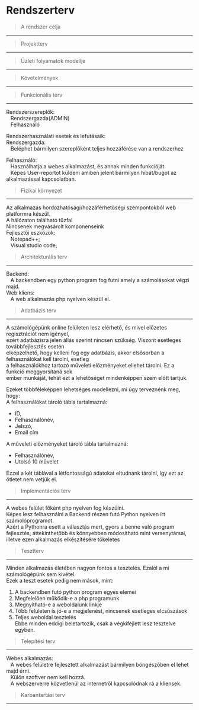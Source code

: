# Rendszerterv
> A rendszer célja
---

> Projektterv
---

> Üzleti folyamatok modellje
---

> Követelmények
---

> Funkcionális terv
---
Rendszerszereplők: </br>
&nbsp;&nbsp;    Rendszergazda(ADMIN) </br>
&nbsp;&nbsp;	Felhasználó </br>

Rendszerhasználati esetek és lefutásaik: </br>
Rendszergazda: </br>
&nbsp;&nbsp;	Beléphet bármilyen szereplőként teljes hozzáférése van a rendszerhez </br>
	
Felhasználó: </br>
&nbsp;&nbsp;	Használhatja a webes alkalmazást, és annak minden funkcióját. </br>
&nbsp;&nbsp;	Képes User-reportot küldeni amiben jelent bármilyen hibát/bugot az alkalmazással kapcsolatban. </br>

> Fizikai környezet
---
Az alkalmazás hordozhatósági/hozzáférhetőségi szempontokból web platformra készül. <br>
A hálózaton található tűzfal <br>
Nincsenek megvásárolt komponenseink <br>
Fejlesztői eszközök: <br>
&nbsp;&nbsp;	Notepad++; <br>
&nbsp;&nbsp;	Visual studio code; <br>

> Architekturális terv
---
Backend:<br>
&nbsp;&nbsp;  A backendben egy python program fog futni amely a számolásokat végzi majd. <br>
Web kliens:<br>
&nbsp;&nbsp;  A web alkalmazás php nyelven készül el. <br>

> Adatbázis terv
---
A számológépünk online felületen lesz elérhető, és mivel előzetes regisztrációt nem igényel, <br>
ezért adatbázisra jelen állás szerint nincsen szükség. Viszont esetleges továbbfejlesztés esetén <br>
elképzelhető, hogy kelleni fog egy adatbázis, akkor elsősorban a felhasználókat kell tárolni, esetleg <br>
a felhasználókhoz tartozó műveleti előzményeket ellehet tárolni. Ez a funkció meggyorsítaná sok <br>
ember munkáját, tehát ezt a lehetőséget mindenképpen szem előtt tartjuk.

Ezeket többféleképpen lehetséges modellezni, mi úgy terveznénk meg, hogy: <br>
A felhasználókat tároló tábla tartalmazná:
+ ID,
+ Felhasználónév,
+ Jelszó,
+ Email cím

A műveleti előzményeket tároló tábla tartalmazná:

+ Felhasználónév,
+ Utolsó 10 művelet

Ezzel a két táblával a létfontosságú adatokat eltudnánk tárolni, így ezt az ötletet nem vetjük el.

> Implementációs terv
---
A webes felület főként php nyelven fog készülni. <br>
Képes lesz felhasználni a Backend részen futó Python nyelven írt számolóprogramot. <br>
Azért a Pythonra esett a választás mert, gyors a benne való program fejlesztés, áttekinthetőbb és könnyebben módosítható mint versenytársai, illetve ezen alkalmazás elkészítésére tökeletes <br>


> Tesztterv
---
Minden alkalmazás életében nagyon fontos a tesztelés. Ezalól a mi számológépünk sem kivétel. <br>
Ezek a teszt esetek pedig nem mások, mint:

1. A backendben futó python program egyes elemei
2. Megfelelően működik-e a php programunk
3. Megnyitható-e a weboldalunk linkje
4. Több felületen is jó-e a megjelenést, nincsenek esetleges elcsúszások
5. Teljes weboldal tesztelés  <br>
Ebbe minden eddigi beletartozik, csak a végkifejlett lesz tesztelve egyben.

> Telepítési terv
---
Webes alkalmazás:<br>
&nbsp;&nbsp;	A webes felületre fejlesztett alkalmazást bármilyen böngészőben el lehet majd érni. <br>
&nbsp;&nbsp;	Külön szoftver nem kell hozzá.<br>
&nbsp;&nbsp;	A webszerverre közvetlenül az internetről kapcsolódnak rá a kliensek.<br>

> Karbantartási terv
---
